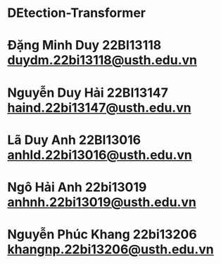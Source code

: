 # DEtection-Transformer
# Đặng Minh Duy	22BI13118	duydm.22bi13118@usth.edu.vn
# Nguyễn Duy Hải	22BI13147	haind.22bi13147@usth.edu.vn
# Lã Duy Anh	22BI13016	anhld.22bi13016@usth.edu.vn
# Ngô Hải Anh	22bi13019 	anhnh.22bi13019@usth.edu.vn
# Nguyễn Phúc Khang	22bi13206	khangnp.22bi13206@usth.edu.vn
